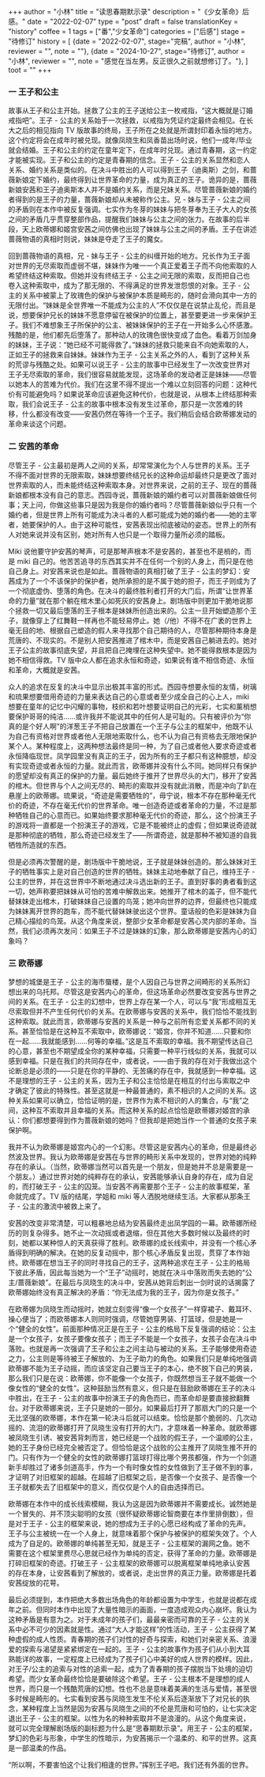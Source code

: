 +++
author = "小林"
title = "读思春期默示录"
description = "《少女革命》后感。"
date = "2022-02-07"
type = "post"
draft = false
translationKey = "history"
coffee = 1
tags = ["番","少女革命"]
categories = ["后感"]
stage = "待修订"
history = [
  {date = "2022-02-07", stage="完稿", author = "小林", reviewer = "", note = ""},
  {date = "2024-10-27", stage="待修订", author = "小林", reviewer = "", note = "感觉在当左男。反正很久之前就想修订了。"},
]
toot = ""
+++

### 一 王子和公主

故事从王子和公主开始。拯救了公主的王子送给公主一枚戒指，“这大概就是订婚戒指吧”。王子 - 公主的关系始于一次拯救，以戒指为凭证约定最终会相见。在长大之后的相见指向 TV 版故事的终局，王子所在之处就是所谓封印着永恒的地方。这个约定将会在成年时被兑现。就像凤晓生和凤香苗出场时说，他们一成年/毕业就会结婚。王子和公主的约定在童年定下，在成年时兑现。通过青春期，这一约定才能被实现。王子和公主的约定是青春期的信念。王子 - 公主的关系显然和恋人关系、婚约关系是类似的。在决斗中胜出的人可以得到王子（迪奥斯）之剑，和蔷薇新娘定下婚约，最终得到让世界革命的力量，成为真正的王子。诡异的是，蔷薇新娘安茜和王子迪奥斯本人并不是婚约关系，而是兄妹关系。尽管蔷薇新娘的婚约者得到的是王子的力量，蔷薇新娘却从未被称作公主。兄 - 妹与王子 - 公主之间的矛盾则在本作中被反复强调。七实作为冬芽的妹妹与把冬芽奉为王子大人的女孩之间的矛盾几乎贯穿整部作品，提醒我们妹妹与公主之间的张力。在故事的后半段，天上欧蒂娜和姬宫安茜之间仿佛也出现了妹妹与公主之间的矛盾。王子在讲述蔷薇物语的真相时则说，妹妹是夺走了王子的魔女。

回到蔷薇物语的真相，兄 - 妹与王子 - 公主的纠缠开始的地方。兄长作为王子面对世界的无尽索取而虚弱不堪，妹妹作为唯一一个真正爱着王子而不向他索取的人希望终结这种索取。但她并没有终结王子 - 公主之间无限的索取，反而把自己也卷入这种索取中，成为了那无限的、不得满足的世界发泄怨恨的对象。王子 - 公主的关系中被蒙上了玫瑰色的保护与被保护本质是畸形的，随时会滑向其中一方的无限付出。“妹妹是全世界唯一不能成为公主的人”不仅仅是在说禁止乱伦，而且是说，想要保护兄长的妹妹不愿意停留在被保护的位置上，甚至要更进一步来保护王子。我们不难想象王子所保护的公主、被妹妹保护的王子在一开始多么心怀感激。残酷的是，他们都先后堕落了。那种动人的玫瑰色很快变成了血色。看着万剑加身的妹妹，王子说：“她已经不可能得救了。”妹妹的拯救只能来自不向她索取的人，正如王子的拯救来自妹妹。妹妹作为王子 - 公主关系之外的人，看到了这种关系的荒谬与残酷之处。如果可以说王子 - 公主的故事中已经发生了一次改变世界对王子无尽索取的革命，我们很容易就能发现，这场革命的发动者正是妹妹——尽管以她本人的苦难为代价。我们在这里不得不提出一个难以立刻回答的问题：这种代价有可能避免吗？如果说革命应该避免这种代价，也就是说，从根本上终结那种索取，我们会说王子 - 公主的故事中根本没有发生过革命，那只是一次苦难的转移，什么都没有改变——安茜仍然在等待一个王子。我们稍后会结合欧蒂娜发动的革命来谈这个问题。

 

### 二 安茜的革命

尽管王子 - 公主最初是两人之间的关系，却常常演化为个人与世界的关系。王子不得不面对世界的无限索取，妹妹想要终结兄长的这种命运却最终只是更改了面对世界索取的人，而未能终结这种索取本身。对世界来说，之前的王子、现在的蔷薇新娘都根本没有自己的意志。西园寺说，蔷薇新娘的婚约者可以对蔷薇新娘做任何事；天上问，你做这些事只是因为我是你的婚约者吗？尽管蔷薇新娘似乎只有一个婚约者，但是世界上所有可能成为决斗者的人都可能成为她的婚约者——她的主宰者，她要保护的人。由于这种可能性，安茜表现出彻底被动的姿态。世界上的所有人对她来说并没有区别，她对所有人也只是一个取得力量所必须的踏板。

Miki 说他要守护安茜的琴声，可是那琴声根本不是安茜的，甚至也不是梢的，而是 miki 自己的。他苦苦追寻的东西其实并不在任何一个别的人身上，而只是在他自己身上。对安茜来说也是如此。蔷薇物语的真相打破了王子 - 公主的梦幻：安茜成为了一个不该保护的保护者，她所承担的是不属于她的担子，而王子则成为了一个彻底虚伪、堕落的角色。在决斗的最终胜利者打开的大门后，所谓“让世界革命的力量”就在那个躺在棺木里心如死灰的安茜身上。剧场版中则更加干脆地说那个拯救一切又最后堕落的王子根本是妹妹所创造出来的。公主一旦开始塑造那个王子，就像穿上了红舞鞋一样再也不能轻易停止。她（/他）不得不在广袤的世界上毫无目的地、根据自己塑造的假人来寻找那个自己期待的人，尽管那种期待本身是荒唐的、不现实的。不是别人把安茜推进了棺木中，而是安茜自己躺进去的。她对王子公主的故事彻底失望，并且把自己掩埋在这种失望中。她不能得救根本是因为她不相信得救。TV 版中众人都在追求永恒和奇迹，如果说有谁不相信奇迹、永恒和革命，大概就是安茜。

众人的追求在反复的决斗中显示出极其丰富的形式。西园寺想要永恒的友情，树璃和琉果想要借用奇迹的力量来表达自己的心意或者至少成全自己的心上人，miki 想要在童年的记忆中闪耀的事物，枝织和若叶想要证明自己的光彩，七实和薰梢想要保护哥哥的纯洁……或许我并不能说其中的任何人是可耻的。只有被评价为“你真的是个好人啊”的洋葱王子不把自己放置在一个王子与公主的框架中，他既不认为自己有资格对世界或者他人无限地索取什么，也不认为自己有资格去无限地保护某个人。某种程度上，这两种想法最终是同一种，为了自己或者他人要求奇迹或者永恒降临现世。凤学园里没有真正的王子，因为所有的王子都只有这种臆想，却没有实现奇迹或者永恒的力量。就此而言，欧蒂娜并没有什么不同。她同样只有保护的愿望却没有真正的保护的力量。最后她终于推开了世界尽头的大门，移开了安茜的棺木。但世界与个人之间无尽的、畸形的索取并没有就此消散，而是冲向了趴在悬崖上的欧蒂娜。琉果说，“奇迹是需要牺牲的”，毋宁说，根本不存在那种毫无代价的奇迹，不存在毫无代价的世界革命。唯一创造奇迹或者革命的力量，不过是那种牺牲自己的心意而已。如果始终要求那种毫无代价的奇迹，那么，这个扮演王子的游戏将一直都是一个扮演王子的游戏，它是不能被终止的虚假；但如果说奇迹就是那种彻底的牺牲，那么奇迹已经发生了——所谓奇迹，就是那种不被知道的自我牺牲所造就的东西。

但是必须再次警醒的是，剧场版中干脆地说，王子就是妹妹创造的。那么妹妹对王子的牺牲事实上是对自己创造的世界的牺牲。妹妹主动地奉献了自己，维持王子 - 公主的世界，并在这世界中不断地通过决斗选出新的王子。直到好事的勇者看到这一切，她声称要把妹妹从可怕的苦难中解救出来。她推开了棺木的盖子，但不能代替妹妹走出棺木，打破妹妹自己设置的鸟笼；她冲向世界的边界，但最终也只能成为妹妹离开世界的跑车，而不能代替妹妹驶出这个世界。童话般的色彩是妹妹为自己精心描绘的鸟笼。从这个角度来说，整部少女革命都是安茜心灵内部的革命。当然，我们必须再次发问：如果王子不过是妹妹的幻象，那么欧蒂娜是安茜内心的幻象吗？

 

### 三 欧蒂娜

梦想的城堡是王子 - 公主的海市蜃楼，是个人因自己与世界之间畸形的关系所幻想出来的乌托邦。尽管这是安茜内心的革命，但这场革命必然要改变安茜与世界之间的关系。在王子 - 公主的幻想中，世界上存在某一个人，可以与“我”形成相互无尽索取但并不产生任何代价的关系。在欧蒂娜与安茜的关系中，我们恰恰不能找到这种索取。就此而言，欧蒂娜与安茜的关系是一种与之前所有恋爱关系都不同的关系。甚至恰恰是在这种互不索取中，欧蒂娜说：“姬宫，你并不知道……只要和你在一起……我就能感到……何等的幸福。”这是互不索取的幸福。我不期望传达自己的心意，甚至也不期望成全你的某种幸福，只需要一种平行线似的关系，我就可以感到幸福。只是在我们的共同存在中，或者说，——由于我的存在对于我做出这个论断总是必须的——只是在你的平静的、无苦痛的存在中，我就感到一种幸福。这不是理想的王子 - 公主的关系，因为王子和公主恰恰是在相互的付出与索取之中才确定了彼此的特殊性。甚至这就是一种最普通的，素不相识的人之间的关系。这种关系如果可以确立，恰恰证明的是，世界作为素不相识的人的集合，与“我”之间，这种互不索取并且幸福的关系。而这种关系的起点恰恰是欧蒂娜对姬宫的承认：你们都想要得到作为蔷薇新娘的她吗？但我却是把她当作一个普通的女孩子来保护啊。

我并不认为欧蒂娜是姬宫内心的一个幻影。尽管这是安茜内心的革命，但是最终必然波及世界。我认为欧蒂娜是安茜在与世界的畸形关系中发现的，世界对她的纯粹存在的承认。（当然，欧蒂娜当然可以首先是一个朋友，但是她并不总是需要是一个朋友。）通过世界对她的纯粹存在的承认，安茜能够承认自身的存在，成为自足的，而打破王子 - 公主的囚笼。当安茜不再需要那个王子 - 公主的故事框架，革命就完成了。TV 版的结尾，学姐和 miki 等人洒脱地继续生活。大家都从那条王子 - 公主的激流中被救上来了。

安茜的改变非常清楚，可以粗暴地总结为安茜最终走出凤学园的一幕。欧蒂娜所经历的则复杂得多。她不止一次动摇或者退缩，但在其他大多数时候以及最终的时刻，她都以某种惊人的天真获得了胜利。欧蒂娜的成长线索中，并没有一个核心矛盾得到明确的解决。在她的反复动摇中，那个核心矛盾反复出现，贯穿了本作始终。欧蒂娜在想当王子的同时寻找自己的王子，这两种追求在王子 - 公主的格局下彼此矛盾，因此每当她为一个“王子”动摇时，她就在决斗中落败而失去她的“公主/蔷薇新娘”。在最后与凤晓生的决斗中，安茜从她背后刺出一剑时说的话揭露了欧蒂娜始终没有真正解决的矛盾：“你无法成为我的王子，因为你是女孩子。”

在欧蒂娜为凤晓生而动摇时，她就立刻变得“像一个女孩子”一样穿裙子、戴耳环、操心便当了；而欧蒂娜本人则同时强调，尽管她穿男装、打篮球，但是她是一个“健全的女性”。前面那种情况正是在王子 - 公主的格局下反复强调的结论：公主是一个女孩子，女孩子要像女孩子；而王子不能是一个女孩子，女孩子会在决斗中落败。也就是再一次强调了王子和公主之间主动与被动的关系。王子能够使用奇迹之力，公主则是等待被王子解放的、为王子助力的角色。如果我们只是单纯地强调欧蒂娜不能为王子动摇，而应该坚定自己要当王子的本心，绝不脱下自己的男装，那么我们只是在说：欧蒂娜，你不能像一个女孩子，你既然想当王子就不能做一个像女性的“健全的女性”。这种鼓励当然有意义，但只是在鼓励欧蒂娜在王子的决斗中胜出，在王子 - 公主的故事中扮演王子的角色而已，而革命却是要直接掀翻舞台。对于欧蒂娜来说，王子只是她的一部分。如果最后打开了那扇大门的只是一个无比坚强的欧蒂娜，本作在第一轮决斗后就可以结束。恰恰是那个脆弱的、几次动摇的、流泪的欧蒂娜打开了凤晓生没有打开的大门，才意味着一种革命。就欧蒂娜被凤晓生引诱、被安茜背刺而言，她已经是一个战败的假王子，一个温顺的公主，她的王子身份已经完全被否定了。但恰恰是这个战败的公主推开了凤晓生推不开的门。只有作为一个健全的女性的欧蒂娜打篮球打得比哪个男孩都强，作为一个剑道新手却胜过了诸多剑道高手，作为一个有时像女性的女性做到了王子做不到的事，才证明了对旧框架的超越。在超越了旧框架之后，是否像一个女孩子、是否像一个王子就都失去了旧框架中的意义，而仅仅是个人的自由选择而已。

欧蒂娜在本作中的成长线索模糊，我认为这是因为欧蒂娜并不需要成长。诚然她是一个冒失的、并不顶尖聪明的女孩（很怀疑欧蒂娜论智商要在本作里排倒数），但是对于王子 - 公主的框架来说，她的想成为王子的心愿已经构成了革命的先声。王子与公主被统一在一个人身上，就意味着那个保护与被保护的框架失效了。个人成为了自足的。欧蒂娜的单纯甚至无知，就是王子 - 公主框架的漏网之鱼。她不需要在这个框架里费尽心思就已经作为单纯的否定，获得了革命的力量。欧蒂娜是打碎旧框架的奇迹。打破王子 - 公主框架的欧蒂娜可以脱离框架单纯地承认安茜的存在本身，让安茜看到了解放的，或者说，走出世界的真正力量。欧蒂娜是托着安茜绽放的花萼。

 

最后必须提到，本作把绝大多数出场角色的年龄都设置为中学生，也就是说都在成年之前。但同时本作中出现了大量性暗示的画面，一度造成观众内心崩坏。我认为这种矛盾是有意为之。对于未成年的孩子们，最最亲密而可靠的王子 - 公主的关系中必不可少的因素就是性。通过“大人才能这样”的性活动，王子 - 公主获得了某种虚假的成人性质。青春期的孩子们对性的好奇与探索，和她们对亲密关系、浪漫爱的探索与渴望是紧紧绑定在一起的。王子 - 公主的故事作为孩子们从小到大耳熟能详的故事，一定程度上已经成为了孩子们心中美好的成人世界的模样。因此，对王子/公主的追索与对性的追索一起，成为了青春期的孩子摆脱当下处境的迫切希望。而少女革命最终恰恰是要破除这个希望。王子 - 公主根本不是理想的成人世界，而只是一个残酷荒唐的幻想。性也不总是意味着美满的生活与爱情，甚至很多时候是畸形的。七实看到安茜与凤晓生发生不伦关系后逐渐放下了对兄长的执念，某种程度上当然是因为安茜与凤晓生之间的不伦是荒唐和可怕的，让七实决定退出王子 - 公主的框架。以性为名的种种索取并不是浪漫的。从这个角度来说，就可以完全理解剧场版的副标题为什么是“思春期默示录”。用王子 - 公主的框架，梦幻的色彩与形象，中学生的性暗示，为安茜揭示一个温柔的、和平的世界。这真是一部温柔的作品。

 

“所以啊，不要害怕这个让我们相逢的世界。”挥别王子吧。我们还有外面的世界。